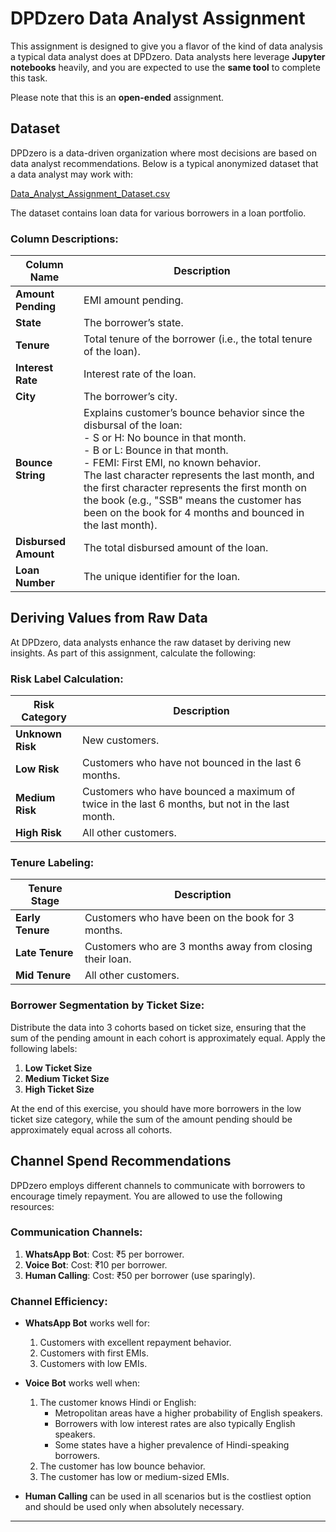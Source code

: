 # DPDzero Data Analyst Assignment
This assignment is designed to give you a flavor of the kind of data analysis a typical data analyst does at DPDzero. Data analysts here leverage **Jupyter notebooks** heavily, and you are expected to use the **same tool** to complete this task.

Please note that this is an **open-ended** assignment.



## Dataset
DPDzero is a data-driven organization where most decisions are based on data analyst recommendations. Below is a typical anonymized dataset that a data analyst may work with:

[Data_Analyst_Assignment_Dataset.csv](https://prod-files-secure.s3.us-west-2.amazonaws.com/0fb337c8-6186-4010-911c-38ba2e525070/7e55b4b1-5878-4d1c-9dce-75419c39c4c5/Data_Analyst_Assignment_Dataset.csv)

The dataset contains loan data for various borrowers in a loan portfolio.

### Column Descriptions:
| **Column Name**     | **Description**                                                                                                                                                                                                                                                                                                                                                                                                       |
| ------------------- | --------------------------------------------------------------------------------------------------------------------------------------------------------------------------------------------------------------------------------------------------------------------------------------------------------------------------------------------------------------------------------------------------------------------- |
| **Amount Pending**   | EMI amount pending.                                                                                                                                                                                                                                                                                                                                                                                                   |
| **State**            | The borrower’s state.                                                                                                                                                                                                                                                                                                                                                                                                 |
| **Tenure**           | Total tenure of the borrower (i.e., the total tenure of the loan).                                                                                                                                                                                                                                                                                                                                                    |
| **Interest Rate**    | Interest rate of the loan.                                                                                                                                                                                                                                                                                                                                                                                             |
| **City**             | The borrower’s city.                                                                                                                                                                                                                                                                                                                                                                                                  |
| **Bounce String**    | Explains customer’s bounce behavior since the disbursal of the loan: <br> - S or H: No bounce in that month. <br> - B or L: Bounce in that month. <br> - FEMI: First EMI, no known behavior. <br> The last character represents the last month, and the first character represents the first month on the book (e.g., "SSB" means the customer has been on the book for 4 months and bounced in the last month). |
| **Disbursed Amount** | The total disbursed amount of the loan.                                                                                                                                                                                                                                                                                                                                                                               |
| **Loan Number**      | The unique identifier for the loan.                                                                                                                                                                                                                                                                                                                                                                                   |





## Deriving Values from Raw Data
At DPDzero, data analysts enhance the raw dataset by deriving new insights. As part of this assignment, calculate the following:



### Risk Label Calculation:
| **Risk Category**  | **Description**                                                                                                                                                          |
| ------------------ | ------------------------------------------------------------------------------------------------------------------------------------------------------------------------ |
| **Unknown Risk**   | New customers.                                                                                                                                                            |
| **Low Risk**       | Customers who have not bounced in the last 6 months.                                                                                                                      |
| **Medium Risk**    | Customers who have bounced a maximum of twice in the last 6 months, but not in the last month.                                                                            |
| **High Risk**      | All other customers.                                                                                                                                                      |



### Tenure Labeling:
| **Tenure Stage**  | **Description**                                                 |
| ----------------- | --------------------------------------------------------------- |
| **Early Tenure**  | Customers who have been on the book for 3 months.               |
| **Late Tenure**   | Customers who are 3 months away from closing their loan.        |
| **Mid Tenure**    | All other customers.                                            |



### Borrower Segmentation by Ticket Size:
Distribute the data into 3 cohorts based on ticket size, ensuring that the sum of the pending amount in each cohort is approximately equal. Apply the following labels:

1. **Low Ticket Size**
2. **Medium Ticket Size**
3. **High Ticket Size**

At the end of this exercise, you should have more borrowers in the low ticket size category, while the sum of the amount pending should be approximately equal across all cohorts.



## Channel Spend Recommendations
DPDzero employs different channels to communicate with borrowers to encourage timely repayment. You are allowed to use the following resources:


### Communication Channels:
1. **WhatsApp Bot**: Cost: ₹5 per borrower.
2. **Voice Bot**: Cost: ₹10 per borrower.
3. **Human Calling**: Cost: ₹50 per borrower (use sparingly).


### Channel Efficiency:
- **WhatsApp Bot** works well for:
  1. Customers with excellent repayment behavior.
  2. Customers with first EMIs.
  3. Customers with low EMIs.

- **Voice Bot** works well when:
  1. The customer knows Hindi or English:
     - Metropolitan areas have a higher probability of English speakers.
     - Borrowers with low interest rates are also typically English speakers.
     - Some states have a higher prevalence of Hindi-speaking borrowers.
  2. The customer has low bounce behavior.
  3. The customer has low or medium-sized EMIs.

- **Human Calling** can be used in all scenarios but is the costliest option and should be used only when absolutely necessary.




 




---

